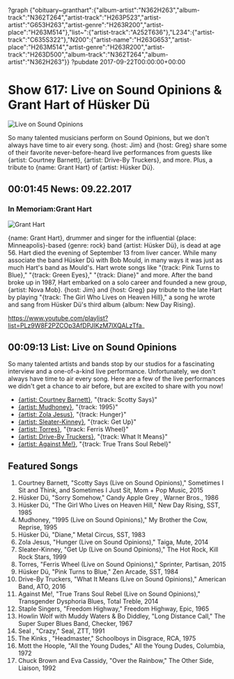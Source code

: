 ?graph {"obituary~granthart":{"album-artist":"N362H263","album-track":"N362T264","artist-track":"H263P523","artist-artist":"G653H263","artist-genre":"H263R200","artist-place":"H263M514"},"list~":{"artist-track":"A252T636"},"L234":{"artist-track":"C635S322"},"N200":{"artist-name":"H263G653","artist-place":"H263M514","artist-genre":"H263R200","artist-track":"H263D500","album-track":"N362T264","album-artist":"N362H263"}}
?pubdate 2017-09-22T00:00:00+00:00

# Show 617: Live on Sound Opinions & Grant Hart of Hüsker Dü

![Live on Sound Opinions](https://sound-images.s3.amazonaws.com/images/2017/liveonsoundopinions_web.jpg)

So many talented musicians perform on Sound Opinions, but we don't always have time to air every song. {host: Jim} and {host: Greg} share some of their favorite never-before-heard live performances from guests like {artist: Courtney Barnett}, {artist: Drive-By Truckers}, and more. Plus, a tribute to {name: Grant Hart} of {artist: Hüsker Dü}.

## 00:01:45  News: 09.22.2017
### In Memoriam:Grant Hart
![Grant Hart](https://sound-images.s3.amazonaws.com/images/2017/granthart.jpg)

{name: Grant Hart}, drummer and singer for the influential {place: Minneapolis}-based {genre: rock} band {artist: Hüsker Dü}, is dead at age 56. Hart died the evening of September 13 from liver cancer. While many associate the band Hüsker Dü with Bob Mould, in many ways it was just as much Hart's band as Mould's. Hart wrote songs like "{track: Pink Turns to Blue}," "{track: Green Eyes}," "{track: Diane}" and more. After the band broke up in 1987, Hart embarked on a solo career and founded a new group, {artist: Nova Mob}. {host: Jim} and {host: Greg} pay tribute to the late Hart by playing "{track: The Girl Who Lives on Heaven Hill}," a song he wrote and sang from Hüsker Dü's third album {album: New Day Rising}. 

https://www.youtube.com/playlist?list=PLz9W8F2PZCOp3AfDPJIKzM7lXQALzTfa_

## 00:09:13 List: Live on Sound Opinions
So many talented artists and bands stop by our studios for a fascinating interview and a one-of-a-kind live performance. Unfortunately, we don't always have time to air every song. Here are a few of the live performances we didn't get a chance to air before, but are excited to share with you now!

- [{artist: Courtney Barnett}](http://soundopinions.org/show/559/#courtneybarnett), "{track: Scotty Says}"
- [{artist: Mudhoney}](http://soundopinions.org/show/563/#mudhoney), "{track: 1995}"
- [{artist: Zola Jesus}](http://soundopinions.org/show/497/#zolajesus), "{track: Hunger}"
- [{artist: Sleater-Kinney}](http://soundopinions.org/show/489/#sleaterkinney), "{track: Get Up}"
- [{artist: Torres}](http://soundopinions.org/show/501/#torres), "{track: Ferris Wheel}"
- [{artist: Drive-By Truckers}](http://soundopinions.org/show/595/#drivebytruckers), "{track: What It Means}"
- [{artist: Against Me!}](http://soundopinions.org/show/493/#againstme), "{track: True Trans Soul Rebel}"


## Featured Songs
1. Courtney Barnett, "Scotty Says (Live on Sound Opinions)," Sometimes I Sit and Think, and Sometimes I Just Sit, Mom + Pop Music, 2015
1. Hüsker Dü, "Sorry Somehow," Candy Apple Grey , Warner Bros., 1986
1. Hüsker Dü, "The Girl Who Lives on Heaven Hill," New Day Rising, SST, 1985
1. Mudhoney, "1995 (Live on Sound Opinions)," My Brother the Cow, Reprise, 1995
1. Hüsker Dü, "Diane," Metal Circus, SST, 1983
1. Zola Jesus, "Hunger (Live on Sound Opinions)," Taiga, Mute, 2014
1. Sleater-Kinney, "Get Up (Live on Sound Opinions)," The Hot Rock, Kill Rock Stars, 1999
1. Torres, "Ferris Wheel (Live on Sound Opinions)," Sprinter, Partisan, 2015
1. Hüsker Dü, "Pink Turns to Blue," Zen Arcade, SST, 1984
1. Drive-By Truckers, "What It Means (Live on Sound Opinions)," American Band, ATO, 2016
1. Against Me!, "True Trans Soul Rebel (Live on Sound Opinions)," Transgender Dysphoria Blues, Total Treble, 2014
1. Staple Singers, "Freedom Highway," Freedom Highway, Epic, 1965
1. Howlin Wolf with Muddy Waters & Bo Diddley, "Long Distance Call," The Super Super Blues Band, Checker, 1967
1. Seal , "Crazy," Seal, ZTT, 1991
1. The Kinks , "Headmaster," Schoolboys in Disgrace, RCA, 1975
1. Mott the Hoople, "All the Young Dudes," All the Young Dudes, Columbia, 1972
1. Chuck Brown and Eva Cassidy, "Over the Rainbow," The Other Side, Liaison, 1992

